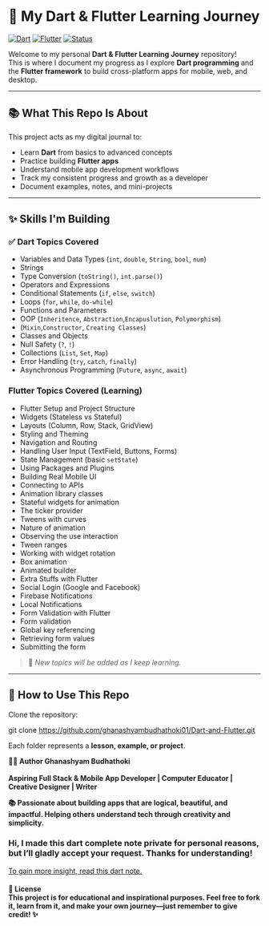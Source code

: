 # 🚀 My Dart & Flutter Learning Journey

[![Dart](https://img.shields.io/badge/Dart-Basics%20Completed-orange?style=flat-square&logo=dart)](https://dart.dev/) 
[![Flutter](https://img.shields.io/badge/Flutter-UI%20Learning-orange?style=flat-square&logo=flutter)](https://flutter.dev/) 
[![Status](https://img.shields.io/badge/Status-Pending-orange?style=flat-square)]()


Welcome to my personal **Dart & Flutter Learning Journey** repository!  
This is where I document my progress as I explore **Dart programming** and the **Flutter framework** to build cross-platform apps for mobile, web, and desktop.

---

## 📚 What This Repo Is About
This project acts as my digital journal to:

- Learn **Dart** from basics to advanced concepts  
- Practice building **Flutter apps**  
- Understand mobile app development workflows  
- Track my consistent progress and growth as a developer  
- Document examples, notes, and mini-projects  

---

## ✨ Skills I'm Building

### ✅ Dart Topics Covered 
- Variables and Data Types (`int`, `double`, `String`, `bool`, `num`)
- Strings  
- Type Conversion (`toString()`, `int.parse()`)  
- Operators and Expressions  
- Conditional Statements (`if`, `else`, `switch`)  
- Loops (`for`, `while`, `do-while`)  
- Functions and Parameters
- OOP (`Inheritence`, `Abstraction`,`Encapuslution`, `Polymorphism`)
-  (`Mixin`,`Constructor`, `Creating Classes`)    
- Classes and Objects  
- Null Safety (`?`, `!`)  
- Collections (`List`, `Set`, `Map`)  
- Error Handling (`try`, `catch`, `finally`)  
- Asynchronous Programming (`Future`, `async`, `await`)  

### Flutter Topics Covered (Learning)
- Flutter Setup and Project Structure  
- Widgets (Stateless vs Stateful)  
- Layouts (Column, Row, Stack, GridView)  
- Styling and Theming  
- Navigation and Routing  
- Handling User Input (TextField, Buttons, Forms)  
- State Management (basic `setState`)  
- Using Packages and Plugins  
- Building Real Mobile UI  
- Connecting to APIs
- Animation library classes
- Stateful widgets for animation
- The ticker provider
- Tweens with curves
- Nature of animation
- Observing the use interaction
- Tween ranges
- Working with widget rotation
- Box animation
- Animated builder
- Extra Stuffs with Flutter
- Social Login (Google and Facebook)
- Firebase Notifications
- Local Notifications
- Form Validation with Flutter
- Form validation
- Global key referencing
- Retrieving form values
- Submitting the form
> 🧪 *New topics will be added as I keep learning.*  

---

## 🧠 How to Use This Repo
Clone the repository:

git clone https://github.com/ghanashyambudhathoki01/Dart-and-Flutter.git

Each folder represents a **lesson, example, or project**.  

<strong>
🧑‍🎓 Author Ghanashyam Budhathoki <br> <br>
Aspiring Full Stack & Mobile App Developer | Computer Educator | Creative Designer | Writer

📚 Passionate about building apps that are logical, beautiful, and impactful.
Helping others understand tech through creativity and simplicity.</strong>

<h3>Hi,  I made this dart complete note private for personal reasons, but I’ll gladly accept your request. Thanks for understanding! </h3>

<a href="https://www.notion.so/266c3cb5e1a6819e85b9f86caf084bbe" target="_blank">To gain more insight, read this dart note.</a>


<h4>📜 License <br>
This project is for educational and inspirational purposes.
Feel free to fork it, learn from it, and make your own journey—just remember to give credit! ✨</h4>
